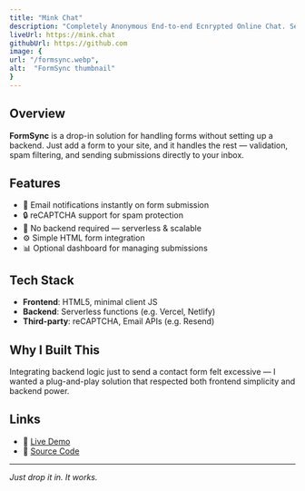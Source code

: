 ```yaml
---
title: "Mink Chat"
description: "Completely Anonymous End-to-end Ecnrypted Online Chat. Securely Message Anyone Online Without Any History Or Sign Up Required."
liveUrl: https://mink.chat
githubUrl: https://github.com
image: {
url: "/formsync.webp",
alt:  "FormSync thumbnail"
}
---
```


## Overview

**FormSync** is a drop-in solution for handling forms without setting up a backend. Just add a form to your site, and it handles the rest — validation, spam filtering, and sending submissions directly to your inbox.

## Features

- 📨 Email notifications instantly on form submission
- 🔒 reCAPTCHA support for spam protection
- 💾 No backend required — serverless & scalable
- ⚙️ Simple HTML form integration
- 📊 Optional dashboard for managing submissions

## Tech Stack

- **Frontend**: HTML5, minimal client JS
- **Backend**: Serverless functions (e.g. Vercel, Netlify)
- **Third-party**: reCAPTCHA, Email APIs (e.g. Resend)

## Why I Built This

Integrating backend logic just to send a contact form felt excessive — I wanted a plug-and-play solution that respected both frontend simplicity and backend power.

## Links

- 🔗 [Live Demo](https://formsync.dev)
- 💾 [Source Code](https://github.com/yourusername/formsync)

---

_Just drop it in. It works._

